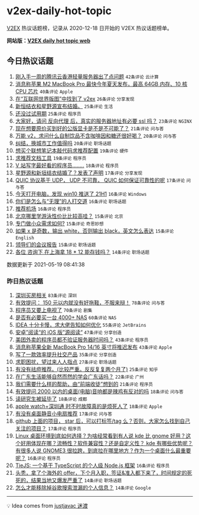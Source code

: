 # v2ex-daily-hot-topic

[V2EX](https://www.v2ex.com/) 热议话题榜，记录从 2020-12-18 日开始的 V2EX 热议话题榜单。

**网站版：[V2EX daily hot topic web](https://boojack.github.io/v2ex-daily-hot-topic-web/)**

## 今日热议话题

<!-- TODAY BEGIN -->

1. [刚入手一周的腾讯云香港轻量服务器出了点问题](https://www.v2ex.com/t/777843) `42条评论` `云计算`
1. [消息称苹果 M2 MacBook Pro 最快今年夏天发布，最高 64GB 内存、10 核 CPU 芯片](https://www.v2ex.com/t/777817) `40条评论` `Apple`
1. [在“互联网世界版图”中找到了 v2ex](https://www.v2ex.com/t/777889) `26条评论` `分享发现`
1. [新恒结衣和星野源宣布结婚。](https://www.v2ex.com/t/777911) `25条评论` `生活`
1. [还没过试用期](https://www.v2ex.com/t/777910) `25条评论` `程序员`
1. [大家好，请问 反向代理 后，真实的服务器地址有必要 ssl 吗？](https://www.v2ex.com/t/777808) `23条评论` `NGINX`
1. [现在想要原价买到好的公版显卡是不是不可能了？](https://www.v2ex.com/t/777816) `21条评论` `问与答`
1. [万能 v2，求问什么自制饮品不含咖啡因和糖还很好喝？](https://www.v2ex.com/t/777852) `20条评论` `问与答`
1. [纠结，换城市工作值得吗](https://www.v2ex.com/t/777821) `20条评论` `职场话题`
1. [想买个联想笔记本敲代码求推荐配置](https://www.v2ex.com/t/777859) `19条评论` `硬件`
1. [求推荐文档工具](https://www.v2ex.com/t/777838) `19条评论` `程序员`
1. [V 站写字最好看的程序员........](https://www.v2ex.com/t/777897) `18条评论` `程序员`
1. [星野源和新垣结衣结婚了？发表了声明](https://www.v2ex.com/t/777917) `17条评论` `分享发现`
1. [QUIC 协议基于 UDP， UDP 不可靠， QUIC 如何保证可靠性的呢](https://www.v2ex.com/t/777845) `17条评论` `问与答`
1. [今天打开电脑，发现 win10 推送了 21H1](https://www.v2ex.com/t/777842) `16条评论` `Windows`
1. [你们是怎么与“无理”的人打交道](https://www.v2ex.com/t/777841) `16条评论` `职场话题`
1. [推荐机场](https://www.v2ex.com/t/777864) `16条评论` `程序员`
1. [北京哪里学游泳性价比比较高哇？](https://www.v2ex.com/t/777863) `15条评论` `北京`
1. [专门做小众需求如何?](https://www.v2ex.com/t/777844) `15条评论` `奇思妙想`
1. [如果 x 是奇数，输出 white，否则输出 black，英文怎么表达](https://www.v2ex.com/t/777828) `15条评论` `English`
1. [领导们的会议报告](https://www.v2ex.com/t/777827) `15条评论` `职场话题`
1. [各位 咨询下 在上海拿 18 * 12 能存钱吗？](https://www.v2ex.com/t/777893) `14条评论` `职场话题`

数据更新于 2021-05-19 08:41:38

<!-- TODAY END -->

### 昨日热议话题

<!-- YESTERDAY BEGIN -->

1. [深圳买房相关](https://www.v2ex.com/t/777673) `83条评论` `深圳`
1. [有效提问： 150 元以内就没有好拖鞋，不服来辩！](https://www.v2ex.com/t/777689) `78条评论` `问与答`
1. [程序员又要上电视了](https://www.v2ex.com/t/777581) `70条评论` `剧集`
1. [是否有必要买一台 4000+ NAS](https://www.v2ex.com/t/777677) `60条评论` `NAS`
1. [IDEA 十分卡慢，求大佬告知如何优化](https://www.v2ex.com/t/777670) `55条评论` `JetBrains`
1. [安卓”阅读“的 iOS 版”源阅读“](https://www.v2ex.com/t/777592) `47条评论` `分享创造`
1. [美团外卖的程序员都不验证服务器时间吗？](https://www.v2ex.com/t/777611) `43条评论` `程序员`
1. [消息称苹果全新 MacBook Pro 14/16 英寸将推迟发布](https://www.v2ex.com/t/777633) `43条评论` `Apple`
1. [写了一款效率提升社交产品](https://www.v2ex.com/t/777651) `35条评论` `分享创造`
1. [求职困扰，望过来人人指点](https://www.v2ex.com/t/777726) `27条评论` `职场话题`
1. [有没有祛痘推荐。(比较严重。反反复复两个月了)](https://www.v2ex.com/t/777734) `25条评论` `知乎`
1. [在广东生活能够自然而然的学会广东话吗？](https://www.v2ex.com/t/777754) `22条评论` `广州`
1. [我们需要什么样的帮助，由“前端收徒”想到的](https://www.v2ex.com/t/777722) `21条评论` `程序员`
1. [有效提问,2000 以内的桌面(电脑)音响都是辣鸡有反对的吗](https://www.v2ex.com/t/777773) `18条评论` `问与答`
1. [读研究生被延毕了](https://www.v2ex.com/t/777735) `18条评论` `成都`
1. [apple watch+深圳通 时不时故障真的是烦死人了](https://www.v2ex.com/t/777575) `18条评论` `Apple`
1. [有没有桌面静音小电扇推荐](https://www.v2ex.com/t/777662) `17条评论` `问与答`
1. [github 上面的项目， star 后，可以打标签/tag 么？否则，大家怎么找到自己关注的项目？](https://www.v2ex.com/t/777636) `17条评论` `程序员`
1. [Linux 桌面环境到底如何选择？为啥经常看到有人说 kde 比 gnome 好用？这个好用体现在哪？流畅性？软件兼容性？还是自定义性？ kde 有哪些优势呢？有很多人说 GNOME3 很拉跨，到底拉在哪里地方？作为一个桌面什么最重要呢？](https://www.v2ex.com/t/777797) `16条评论` `程序员`
1. [TieJS: 一个基于 TypeScript 的个人级 Node.js 框架](https://www.v2ex.com/t/777644) `16条评论` `程序员`
1. [头秃，拿了个海外的 offer，下个月入职，签证&准入都下来了，时间规定的死死的，结果当地又爆发严重了](https://www.v2ex.com/t/777779) `14条评论` `职场话题`
1. [怎么才能移除掉谷歌搜索泄漏的个人信息？](https://www.v2ex.com/t/777769) `14条评论` `Google`

<!-- YESTERDAY END -->

---

💡 Idea comes from [justjavac 迷渡](https://github.com/justjavac/)
